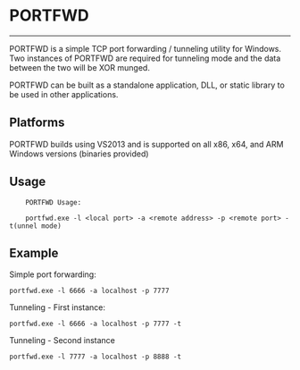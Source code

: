 # PORTFWD #

----------

PORTFWD is a simple TCP port forwarding / tunneling utility for Windows. Two instances of PORTFWD are required for tunneling mode and the data between the two will be XOR munged.

PORTFWD can be built as a standalone application, DLL, or static library to be used in other applications.

## Platforms ##

PORTFWD builds using VS2013 and is supported on all x86, x64, and ARM Windows versions (binaries provided)

## Usage ##

        PORTFWD Usage:

        portfwd.exe -l <local port> -a <remote address> -p <remote port> -t(unnel mode)


## Example ##

Simple port forwarding:

    portfwd.exe -l 6666 -a localhost -p 7777


Tunneling - First instance:

    portfwd.exe -l 6666 -a localhost -p 7777 -t


Tunneling - Second instance

	portfwd.exe -l 7777 -a localhost -p 8888 -t